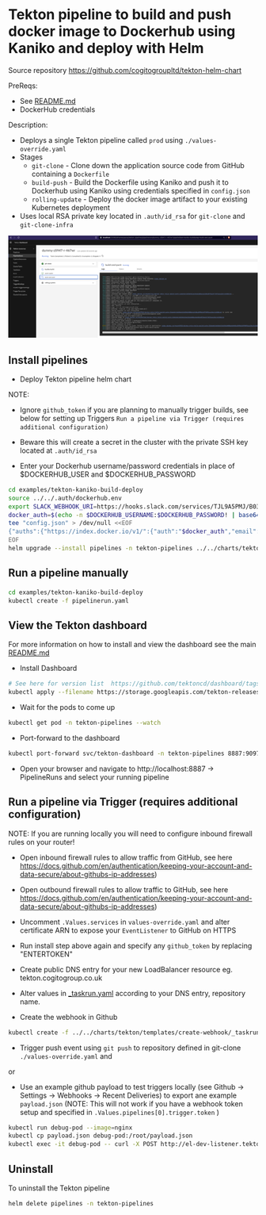 # Tekton pipeline to build and push docker image to Dockerhub using Kaniko and deploy with Helm

Source repository https://github.com/cogitogroupltd/tekton-helm-chart

PreReqs:
- See [README.md](../../charts/tekton/README.md)
- DockerHub credentials 

Description:

- Deploys a single Tekton pipeline called `prod` using `./values-override.yaml`
- Stages
  - `git-clone` - Clone down the application source code from GitHub containing a `Dockerfile`
  - `build-push` - Build the Dockerfile using Kaniko and push it to Dockerhub using Kaniko using credentials specified in `config.json`
  - `rolling-update` - Deploy the docker image artifact to your existing Kubernetes deployment
- Uses local RSA private key located in `.auth/id_rsa` for `git-clone` and `git-clone-infra`

![](2022-10-17-23-36-33.png)
## Install pipelines


- Deploy Tekton pipeline helm chart

NOTE:

- Ignore `github_token` if you are planning to manually trigger builds, see below for setting up Triggers `Run a pipeline via Trigger (requires additional configuration)`

- Beware this will create a secret in the cluster with the private SSH key located at `.auth/id_rsa`

- Enter your Dockerhub username/password credentials in place of $DOCKERHUB_USER and $DOCKERHUB_PASSWORD

```bash
cd examples/tekton-kaniko-build-deploy
source ../../.auth/dockerhub.env
export SLACK_WEBHOOK_URI=https://hooks.slack.com/services/TJL9A5PMJ/B03KPQ2V4JG/DUMMY
docker_auth=$(echo -n $DOCKERHUB_USERNAME:$DOCKERHUB_PASSWORD! | base64)
tee "config.json" > /dev/null <<EOF
{"auths":{"https://index.docker.io/v1/":{"auth":"$docker_auth","email":"thisemail@isignored.com"}}}
EOF
helm upgrade --install pipelines -n tekton-pipelines ../../charts/tekton --set github_token="$(echo -n "ENTERTOKEN" | base64)" --set secret_ssh_key="$(cat ../../.auth/id_rsa)" --set-file=docker_config_json=config.json --values ./values-override.yaml
```



## Run a pipeline manually

```bash
cd examples/tekton-kaniko-build-deploy
kubectl create -f pipelinerun.yaml
```

## View the Tekton dashboard

For more information on how to install and view the dashboard see the main [README.md](../../README.md)

- Install Dashboard

```bash
# See here for version list  https://github.com/tektoncd/dashboard/tags
kubectl apply --filename https://storage.googleapis.com/tekton-releases/dashboard/previous/v0.29.2/tekton-dashboard-release.yaml
```
- Wait for the pods to come up

```bash
kubectl get pod -n tekton-pipelines --watch
```

- Port-forward to the dashboard

```bash
kubectl port-forward svc/tekton-dashboard -n tekton-pipelines 8887:9097 &
```

- Open your browser and navigate to http://localhost:8887 -> PipelineRuns and select your running pipeline

## Run a pipeline via Trigger (requires additional configuration)

NOTE: If you are running locally you will need to configure inbound firewall rules on your router!

- Open inbound firewall rules to allow traffic from GitHub, see here https://docs.github.com/en/authentication/keeping-your-account-and-data-secure/about-githubs-ip-addresses)
- Open outbound firewall rules to allow traffic to GitHub, see here https://docs.github.com/en/authentication/keeping-your-account-and-data-secure/about-githubs-ip-addresses)
- Uncomment `.Values.services` in `values-override.yaml` and alter certificate ARN to expose your `EventListener` to GitHub on HTTPS
- Run install step above again and specify any `github_token` by replacing "ENTERTOKEN"
- Create public DNS entry for your new LoadBalancer resource eg. tekton.cogitogroup.co.uk

- Alter values in [_taskrun.yaml](../../charts/tekton/templates/create-webhook/_taskrun.yaml) according to your DNS entry, repository name.
- Create the webhook in Github

```bash
kubectl create -f ../../charts/tekton/templates/create-webhook/_taskrun.yaml
```
- Trigger push event using `git push` to repository defined in git-clone `./values-override.yaml` and 

or 

- Use an example github payload to test triggers locally (see Github -> Settings -> Webhooks -> Recent Deliveries) to export ane example `payload.json` (NOTE: This will not work if you have a webhook token setup and specified in `.Values.pipelines[0].trigger.token` )

```bash
kubectl run debug-pod --image=nginx 
kubectl cp payload.json debug-pod:/root/payload.json
kubectl exec -it debug-pod -- curl -X POST http://el-dev-listener.tekton-pipelines.svc.cluster.local:8080 -H 'X-GitHub-Event: pull_request' -d @/root/payload.json
```



## Uninstall

To uninstall the Tekton pipeline

```bash
helm delete pipelines -n tekton-pipelines
```